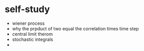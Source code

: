 # self-study

* wiener process
 * why the prpduct of two equal the correlation times time step
* central limit therom
* stochastic integrals
* 
